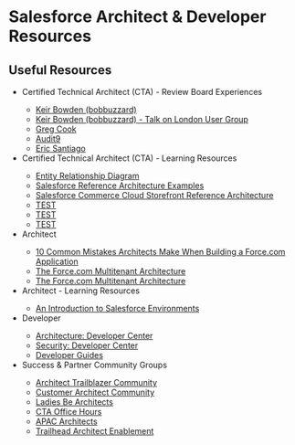 # Salesforce Architect &amp; Developer Resources

## Useful Resources
<ul>

<li>Certified Technical Architect (CTA) - Review Board Experiences</li>
<ul>
<li><a href="http://bobbuzzard.blogspot.com/2012/02/certified-salesforce-technical.html" target="_blank" alt="Keir Bowden (bobbuzzard)">Keir Bowden (bobbuzzard)</a></li>
<li><a href="http://bobbuzzard.blogspot.com/2012/07/london-sfdc-user-group-technical.html" target="_blank" alt="Keir Bowden (bobbuzzard) - Talk on London User Group">Keir Bowden (bobbuzzard) - Talk on London User Group</a></li>
<li><a href="https://enterpriseforcearchitect.com/2014/03/12/my-journey-to-salesforce-com-certified-technical-architect/" target="_blank" alt="Greg Cook">Greg Cook</a></li>
<li><a href="https://audit9.blog/2012/04/23/salesforce-certified-architect/" target="_blank" alt="Audit9">Audit9</a></li>
<li><a href="https://ericsantiago.com/2012/05/16/salesforce-technical-architect-certification-part-2-review-board/" target="_blank" alt="Eric Santiago">Eric Santiago</a></li>
</ul>



<li>Certified Technical Architect (CTA) - Learning Resources</li>
<ul>
<li><a href="https://www.smartdraw.com/entity-relationship-diagram/" target="_blank" alt="Entity Relationship Diagram">Entity Relationship Diagram</a></li>
<li><a href="https://www.salesforce.com/products/platform/architecture/" target="_blank" alt="Salesforce Reference Architecture Examples">Salesforce Reference Architecture Examples</a></li>
<li><a href="https://www.salesforce.com/products/commerce-cloud/resources/commerce-cloud-storefront-reference-architecture/#" target="_blank" alt="Salesforce Commerce Cloud Storefront Reference Architecture">Salesforce Commerce Cloud Storefront Reference Architecture</a></li>
<li><a href="TEST" target="_blank" alt="TEST">TEST</a></li>
<li><a href="TEST" target="_blank" alt="TEST">TEST</a></li>
<li><a href="TEST" target="_blank" alt="TEST">TEST</a></li>

</ul>




<li>Architect</li>
<ul>
<li><a href="https://developer.salesforce.com/page/10_Common_Mistakes_Architects_Make" target="_blank" alt="10 Common Mistakes Architects Make When Building a Force.com Application">10 Common Mistakes Architects Make When Building a Force.com Application</a></li>
<li><a href="https://developer.salesforce.com/page/Multi_Tenant_Architecture" target="_blank" alt="The Force.com Multitenant Architecture">The Force.com Multitenant Architecture</a></li>
<li><a href="http://www.developerforce.com/media/ForcedotcomBookLibrary/Force.com_Multitenancy_WP_101508.pdf" target="_blank" alt="The Force.com Multitenant Architecture">The Force.com Multitenant Architecture</a></li>
</ul>



<li>Architect - Learning Resources</li>
<ul>
<li><a href="https://developer.salesforce.com/page/An_Introduction_to_Environments" target="_blank" alt="An Introduction to Salesforce Environments">An Introduction to Salesforce Environments</a></li>
</ul>




<li>Developer</li>
<ul>
<li><a href="https://developer.salesforce.com/developer-centers/architecture/" target="_blank" alt="Architecture: Developer Center">Architecture: Developer Center</a></li>
<li><a href="https://developer.salesforce.com/developer-centers/security/" target="_blank" alt="Security: Developer Center">Security: Developer Center</a></li>
<li><a href="https://developer.salesforce.com/docs/" target="_blank" alt="Developer Guides">Developer Guides</a></li>
</ul>




<li>Success & Partner Community Groups</li>
<ul>
<li><a href="https://success.salesforce.com/_ui/core/chatter/groups/GroupProfilePage?g=0F930000000blKv" target="_blank" alt="Architect Trailblazer Community">Architect Trailblazer Community</a></li>
<li><a href="https://success.salesforce.com/_ui/core/chatter/groups/GroupProfilePage?g=0F9300000009Q1X" target="_blank" alt="Customer Architect Community">Customer Architect Community</a></li>
<li><a href="https://success.salesforce.com/_ui/core/chatter/groups/GroupProfilePage?g=0F93A0000001zan" target="_blank" alt="Ladies Be Architects">Ladies Be Architects</a></li>
<li><a href="https://success.salesforce.com/_ui/core/chatter/groups/GroupProfilePage?g=0F93A000000Lm2P" target="_blank" alt="CTA Office Hours">CTA Office Hours</a></li>
<li><a href="https://success.salesforce.com/_ui/core/chatter/groups/GroupProfilePage?g=0F93A0000009Vpd" target="_blank" alt="APAC Architects">APAC Architects</a></li>
<li><a href="https://partners.salesforce.com/_ui/core/chatter/groups/GroupProfilePage?g=0F9300000009PD5" target="_blank" alt="Trailhead Architect Enablement">Trailhead Architect Enablement</a></li>
</ul>

</ul>
